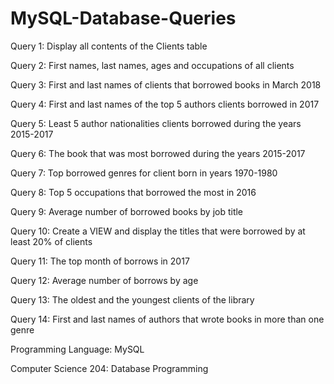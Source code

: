 # MySQL-Database-Queries

Query 1: Display all contents of the Clients table

Query 2: First names, last names, ages and occupations of all clients

Query 3: First and last names of clients that borrowed books in March 2018

Query 4: First and last names of the top 5 authors clients borrowed in 2017

Query 5: Least 5 author nationalities clients borrowed during the years 2015-2017

Query 6: The book that was most borrowed during the years 2015-2017

Query 7: Top borrowed genres for client born in years 1970-1980

Query 8: Top 5 occupations that borrowed the most in 2016

Query 9: Average number of borrowed books by job title

Query 10: Create a VIEW and display the titles that were borrowed by at least 20% of clients

Query 11: The top month of borrows in 2017

Query 12: Average number of borrows by age

Query 13: The oldest and the youngest clients of the library

Query 14: First and last names of authors that wrote books in more than one genre

Programming Language: MySQL





Computer Science 204: Database Programming
